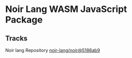# Noir Lang WASM JavaScript Package

## Tracks
Noir lang Repository [noir-lang/noir@5186ab9](https://github.com/noir-lang/noir/tree/5186ab97a0fc087413f6d217b87c77f693c574ac)